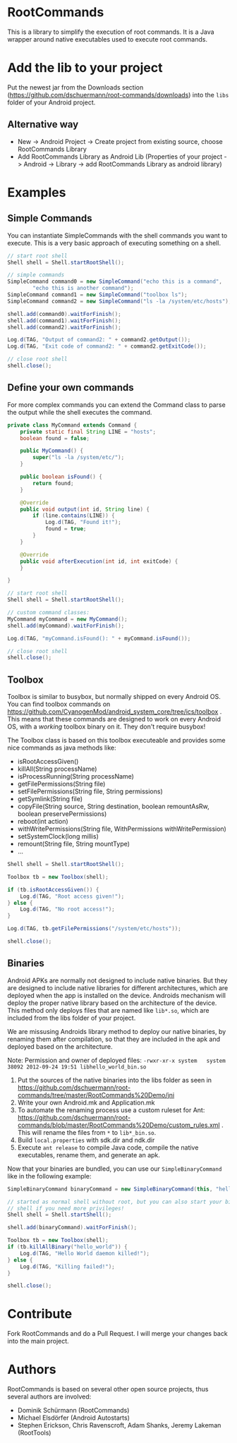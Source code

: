 # RootCommands

This is a library to simplify the execution of root commands.
It is a Java wrapper around native executables used to execute root commands.

# Add the lib to your project

Put the newest jar from the Downloads section (https://github.com/dschuermann/root-commands/downloads) into the ``libs`` folder of your Android project.

## Alternative way

* New -> Android Project -> Create project from existing source, choose RootCommands Library
* Add RootCommands Library as Android Lib (Properties of your project -> Android -> Library -> add RootCommands Library as android library)


# Examples

## Simple Commands

You can instantiate SimpleCommands with the shell commands you want to execute. This is a very basic approach of executing something on a shell.

```java
// start root shell
Shell shell = Shell.startRootShell();

// simple commands
SimpleCommand command0 = new SimpleCommand("echo this is a command",
        "echo this is another command");
SimpleCommand command1 = new SimpleCommand("toolbox ls");
SimpleCommand command2 = new SimpleCommand("ls -la /system/etc/hosts");

shell.add(command0).waitForFinish();
shell.add(command1).waitForFinish();
shell.add(command2).waitForFinish();

Log.d(TAG, "Output of command2: " + command2.getOutput());
Log.d(TAG, "Exit code of command2: " + command2.getExitCode());

// close root shell
shell.close();
```

## Define your own commands

For more complex commands you can extend the Command class to parse the output while the shell executes the command.

```java
private class MyCommand extends Command {
    private static final String LINE = "hosts";
    boolean found = false;

    public MyCommand() {
        super("ls -la /system/etc/");
    }

    public boolean isFound() {
        return found;
    }

    @Override
    public void output(int id, String line) {
        if (line.contains(LINE)) {
            Log.d(TAG, "Found it!");
            found = true;
        }
    }

    @Override
    public void afterExecution(int id, int exitCode) {
    }

}
```

```java
// start root shell
Shell shell = Shell.startRootShell();

// custom command classes:
MyCommand myCommand = new MyCommand();
shell.add(myCommand).waitForFinish();

Log.d(TAG, "myCommand.isFound(): " + myCommand.isFound());

// close root shell
shell.close();
```

## Toolbox

Toolbox is similar to busybox, but normally shipped on every Android OS. You can find toolbox commands on https://github.com/CyanogenMod/android_system_core/tree/ics/toolbox . This means that these commands are designed to work on every Android OS, with a _working_ toolbox binary on it. They don't require busybox!

The Toolbox class is based on this toolbox executeable and provides some nice commands as java methods like:

* isRootAccessGiven()
* killAll(String processName)
* isProcessRunning(String processName)
* getFilePermissions(String file)
* setFilePermissions(String file, String permissions)
* getSymlink(String file)
* copyFile(String source, String destination, boolean remountAsRw, boolean preservePermissions)
* reboot(int action)
* withWritePermissions(String file, WithPermissions withWritePermission)
* setSystemClock(long millis)
* remount(String file, String mountType)
* ...

```java
Shell shell = Shell.startRootShell();

Toolbox tb = new Toolbox(shell);

if (tb.isRootAccessGiven()) {
    Log.d(TAG, "Root access given!");
} else {
    Log.d(TAG, "No root access!");
}

Log.d(TAG, tb.getFilePermissions("/system/etc/hosts"));

shell.close();
```

## Binaries

Android APKs are normally not designed to include native binaries. But they are designed to include native libraries for different architectures, which are deployed when the app is installed on the device. Androids mechanism will deploy the proper native library based on the architecture of the device.
This method only deploys files that are named like ``lib*.so``, which are included from the libs folder of your project.

We are missusing Androids library method to deploy our native binaries, by renaming them after compilation, so that they are included in the apk and deployed based on the architecture.

Note: Permission and owner of deployed files: ``-rwxr-xr-x system   system      38092 2012-09-24 19:51 libhello_world_bin.so``

1. Put the sources of the native binaries into the libs folder as seen in https://github.com/dschuermann/root-commands/tree/master/RootCommands%20Demo/jni
2. Write your own Android.mk and Application.mk
3. To automate the renaming process use a custom ruleset for Ant: https://github.com/dschuermann/root-commands/blob/master/RootCommands%20Demo/custom_rules.xml . This will rename the files from ``*`` to ``lib*_bin.so``.
4. Build ``local.properties`` with sdk.dir and ndk.dir
5. Execute ``ant release`` to compile Java code, compile the native executables, rename them, and generate an apk.

Now that your binaries are bundled, you can use our ``SimpleBinaryCommand`` like in the following example:

```java
SimpleBinaryCommand binaryCommand = new SimpleBinaryCommand(this, "hello_world", "");

// started as normal shell without root, but you can also start your binaries on a root
// shell if you need more privileges!
Shell shell = Shell.startShell();

shell.add(binaryCommand).waitForFinish();

Toolbox tb = new Toolbox(shell);
if (tb.killAllBinary("hello_world")) {
    Log.d(TAG, "Hello World daemon killed!");
} else {
    Log.d(TAG, "Killing failed!");
}

shell.close();
```

# Contribute

Fork RootCommands and do a Pull Request. I will merge your changes back into the main project.

# Authors
RootCommands is based on several other open source projects, thus several authors are involved:

* Dominik Schürmann (RootCommands)
* Michael Elsdörfer (Android Autostarts)
* Stephen Erickson, Chris Ravenscroft, Adam Shanks, Jeremy Lakeman (RootTools)